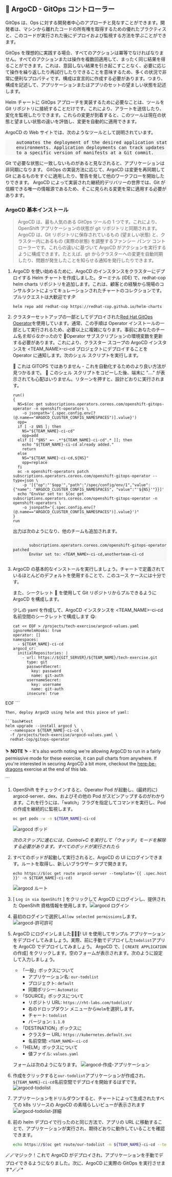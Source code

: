 ## 🐙 ArgoCD - GitOps コントローラー

GitOps は、Ops に対する開発者中心のアプローチと見なすことができます。開発者は、マシンから離れたコードの所有権を取得するための優れたプラクティスと、このコードが実行された後にデプロイおよび監視する方法を学ぶことができます。

GitOps を理想的に実践する場合、すべてのアクションは冪等でなければなりません。すべてのアクションまたは操作を複数回適用して、まったく同じ結果を得ることができます。これは、意図しない結果を引き起こすことなく、必要に応じて操作を繰り返したり再試行したりできることを意味するため、多くの状況で非常に便利なプロパティです。構成は宣言的に作成する必要があります。つまり、構成を記述して、アプリケーションまたはアプリのセットの望ましい状態を記述します。

Helm チャートに GitOps アプローチを実装するために必要なことは、ツールを Git リポジトリに接続することだけです。これにより、アラートを送信したり、変化を監視したりできます。これらの変更が到着すると、このツールは現在の状態と望ましい状態の違いを評価し、変更を自動的に適用できます。

ArgoCD の Web サイトでは、次のようなツールとして説明されています。

<div class="highlight" style="background: #f7f7f7">
<pre>    automates the deployment of the desired application states in the specified target
    environments. Application deployments can track updates to branches, tags, or be pinned
    to a specific version of manifests at a Git commit.
</pre>
</div>

Git で必要な状態に一致しないものがあると見なされると、アプリケーションは非同期になります。 GitOps の実装方法に応じて、ArgoCD は変更を再同期して Git にあるものをすぐに適用したり、警告を発して他のワークフローを開始したりできます。 ArgoCD によって実装された継続的デリバリーの世界では、Git が信頼できる唯一の情報源であるため、そこに見られる変更を常に適用する必要があります。

### ArgoCD 基本インストール

> ArgoCD は、最も人気のある GitOps ツールの 1 つです。これにより、OpenShift アプリケーションの状態が git リポジトリと同期されます。 ArgoCD は、Git リポジトリに保存されているもの (望ましい状態) と、クラスター内にあるもの (実際の状態) を調整するファンシー パンツ コントローラーです。これらの違いに基づいて ArgoCD がアクションを実行するように構成できます。たとえば、git からクラスターへの変更を自動同期したり、問題が発生したことを知らせる通知を発行したりできます。

1. ArgoCD を使い始めるために、ArgoCD のインスタンスをクラスターにデプロイする Helm チャートを作成しました。ターミナル (IDE) で、redhat-cop helm charts リポジトリを追加します。これは、顧客との経験から現場のコンサルタントによってキュレーションされたチャートのコレクションです。プルリクエストは大歓迎です:P

    ```bash#test
    helm repo add redhat-cop https://redhat-cop.github.io/helm-charts
    ```

2. クラスターセットアップの一部としてデプロイされた[Red Hat GitOps Operator](https://github.com/redhat-developer/gitops-operator)を使用しています。通常、この手順は Operator インストールの一部として実行されるため、必要以上に複雑になります。事前にあなたのチーム名*を知らなかった*ので 👻Operator サブスクリプションの環境変数を更新する必要があります。これにより、クラスター スコープの ArgoCD インスタンスを &lt;TEAM_NAME&gt;-ci-cd プロジェクトにデプロイすることを Operator に通知します。次のシェル スクリプトを実行します。

     <p class="tip">🐌 これは GITOPS ではありません - これを自動化するためのより良い方法が見つかるまで。 🐎 このシェル スクリプトをコピーした後、端末に "...." が表示されても心配はいりません。リターンを押すと、設計どおりに実行されます。</p>


    ```bash#test
    run()
    {
      NS=$(oc get subscriptions.operators.coreos.com/openshift-gitops-operator -n openshift-operators \
        -o jsonpath='{.spec.config.env[?(@.name=="ARGOCD_CLUSTER_CONFIG_NAMESPACES")].value}')
      opp=
      if [ -z $NS ]; then
        NS="${TEAM_NAME}-ci-cd"
        opp=add
      elif [[ "$NS" =~ .*"${TEAM_NAME}-ci-cd".* ]]; then
        echo "${TEAM_NAME}-ci-cd already added."
        return
      else
        NS="${TEAM_NAME}-ci-cd,${NS}"
        opp=replace
      fi
      oc -n openshift-operators patch subscriptions.operators.coreos.com/openshift-gitops-operator --type=json \
        -p '[{"op":"'$opp'","path":"/spec/config/env/1","value":{"name": "ARGOCD_CLUSTER_CONFIG_NAMESPACES", "value":"'${NS}'"}}]'
      echo "EnvVar set to: $(oc get subscriptions.operators.coreos.com/openshift-gitops-operator -n openshift-operators \
        -o jsonpath='{.spec.config.env[?(@.name=="ARGOCD_CLUSTER_CONFIG_NAMESPACES")].value}')"
    }
    run
    ```

    出力は次のようになり、他のチームも追加されます。

     <div class="highlight" style="background: #f7f7f7">
     <pre><code class="language-bash">
          subscriptions.operators.coreos.com/openshift-gitops-operator patched
          EnvVar set to: &lt;TEAM_NAME&gt;-ci-cd,anotherteam-ci-cd
        </code></pre>
    </div>
    

3. ArgoCD の基本的なインストールを実行しましょう。チャートで定義されているほとんどのデフォルトを使用することで、このユース ケースには十分です。

    また、シークレット 🔐 を使用して Git リポジトリからプルできるように ArgoCD を構成します。

    少しの yaml を作成して、ArgoCD インスタンスを &lt;TEAM_NAME&gt;-ci-cd 名前空間のシークレットで構成します 😋:

    ```bash#test
    cat << EOF > /projects/tech-exercise/argocd-values.yaml
    ignoreHelmHooks: true
    operator: []
    namespaces:
      - ${TEAM_NAME}-ci-cd
    argocd_cr:
      initialRepositories: |
        - url: https://${GIT_SERVER}/${TEAM_NAME}/tech-exercise.git
          type: git
          passwordSecret:
            key: password
            name: git-auth
          usernameSecret:
            key: username
            name: git-auth
          insecure: true
    ```

EOF ```

```
Then, deploy ArgoCD using helm and this piece of yaml:

```bash#test
helm upgrade --install argocd \
  --namespace ${TEAM_NAME}-ci-cd \
  -f /projects/tech-exercise/argocd-values.yaml \
  redhat-cop/gitops-operator
```

<p class="tip">
⛷️ <b>NOTE</b> ⛷️ - It's also worth noting we're allowing ArgoCD to run in a fairly permissive mode for these exercise, it can pull charts from anywhere. If you're interested in securing ArgoCD a bit more, checkout the <span style="color:blue;"><a href="/#/1-the-manual-menace/666-here-be-dragons?id=here-be-dragons">here-be-dragons</a></span> exercise at the end of this lab.
</p>
```

1. OpenShift をチェックインすると、Operator Pod が起動し、(最終的に) argocd-server、dex、およびその他の Pod がスピンアップするのがわかります。これを行うには、「watch」フラグを指定してコマンドを実行し、Pod の作成を継続的に監視します。

    ```bash
    oc get pods -w -n ${TEAM_NAME}-ci-cd
    ```

    ![argocd ポッド](images/argocd-pods.png)

    *次のステップに進むには、Control+C を実行して「ウォッチ」モードを解除する必要があります。すべてのポッドが実行されたら*

2. すべてのポッドが起動して実行されると、ArgoCD の UI にログインできます。ルートを取得し、新しいブラウザー タブで開きます。

    ```bash#test
    echo https://$(oc get route argocd-server --template='{{ .spec.host }}' -n ${TEAM_NAME}-ci-cd)
    ```

    ![argocd ルート](./images/argocd-route.png)

3. [ `Log in via OpenShift` ] をクリックして ArgoCD にログインし、提供された OpenShift 資格情報を使用します。![argocd ログイン](images/argocd-login.png)

4. 最初のログインで選択し`Allow selected permissions`します。![argocd-許可許可](images/argocd-allow-permission.png)

5. ArgoCD にログインしました👏👏👏! UI を使用してサンプル アプリケーションをデプロイしてみましょう。実際、前に手動でデプロイした`todolist`アプリを ArgoCD でデプロイしてみましょう。 ArgoCD で、[ `CREATE APPLICATION`の作成] をクリックします。空のフォームが表示されます。次のように設定して入力しましょう。

    - 「一般」ボックスについて
        - アプリケーション名: `our-todolist`
        - プロジェクト: `default`
        - 同期ポリシー: `Automatic`
    - 「SOURCE」ボックスについて
        - リポジトリ URL: `https://rht-labs.com/todolist/`
        - 右のドロップダウン メニューから`Helm`を選択します。
        - チャート: `todolist`
        - バージョン: `1.1.0`
    - 「DESTINATION」ボックスに
        - クラスター URL: `https://kubernetes.default.svc`
        - 名前空間: `<TEAM_NAME>-ci-cd`
    - 「HELM」ボックスについて
        - 値ファイル: `values.yaml`

    フォームは次のようになります。 ![argocd-作成-アプリケーション](images/argocd-create-application.png)

6. 作成をクリックすると`our-todolist`アプリケーションが作成され、 `${TEAM_NAME}-ci-cd`名前空間でデプロイを開始するはずです。![argocd-todolist](images/argocd-todolist.png)

7. アプリケーションをドリルダウンすると、チャートによって生成されたすべての k8s リソースの ArgoCD の素晴らしいビューが表示されます![argocd-todolist-詳細](images/argocd-todolist-detail.png)

8. 前の helm デプロイで行ったのと同じ方法で、アプリの URL に移動することで、アプリケーションが実行され、期待どおりに動作していることを確認できます。

    ```bash
    echo https://$(oc get route/our-todolist -n ${TEAM_NAME}-ci-cd --template='{{.spec.host}}')
    ```

🪄🪄マジック！これで ArgoCD がデプロイされ、アプリケーションを手動でデプロイできるようになりました。次に、ArgoCD に実際の GitOps を実行させます*🪄🪄*
